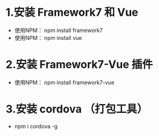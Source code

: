 # 1.安装 Framework7 和 Vue
+ 使用NPM： npm install framework7
+ 使用NPM： npm install vue
# 2.安装 Framework7-Vue 插件
+ 使用NPM： npm install framework7-vue
# 3.安装 cordova （打包工具）
+ npm i cordova -g